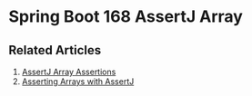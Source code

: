 # Spring Boot 168 AssertJ Array

## Related Articles
1. [AssertJ Array Assertions](https://www.ruoxue.org/assertj-155-assertj-array-assertions/)
2. [Asserting Arrays with AssertJ](https://www.ruoxue.org/assertj-155-asserting-arrays-with-assertj/)
